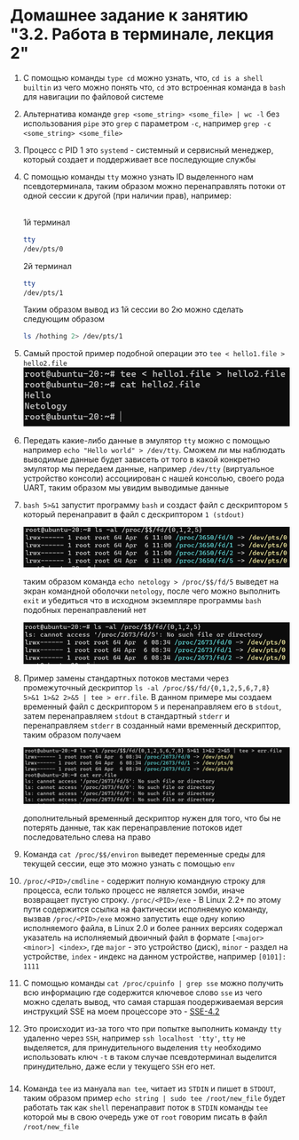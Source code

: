 # Домашнее задание к занятию "3.2. Работа в терминале, лекция 2"

1. С помощью команды `type cd` можно узнать, что, `cd is a shell builtin` из чего можно понять что, `cd` это встроенная команда в `bash` для навигации по файловой системе
2. Альтернатива команде `grep <some_string> <some_file> | wc -l` без использования `pipe` это `grep` с параметром `-c`, например `grep -c <some_string> <some_file>`
3. Процесс с PID 1 это `systemd` - системный и сервисный менеджер, который создает и поддерживает все последующие службы
4. С помощью команды `tty` можно узнать ID выделенного нам псевдотерминала, таким образом можно перенаправлять потоки от одной сессии к другой (при наличии прав), например:

   <br/>
   1й терминал

   ```bash
   tty
   /dev/pts/0
   ```

   2й терминал

   ```bash
   tty
   /dev/pts/1
   ```

   Таким образом вывод из 1й сессии во 2ю можно сделать следующим образом

   ```bash
   ls /hothing 2> /dev/pts/1
   ```

5. Самый простой пример подобной операции это `tee < hello1.file > hello2.file`
   ![stdout](img/stdin_to_stdout.png)
6. Передать какие-либо данные в эмулятор `tty` можно с помощью например `echo "Hello world" > /dev/tty`. Сможем ли мы наблюдать выводимые данные будет зависеть от того в какой конкретно эмулятор мы передаем данные, например `/dev/tty` (виртуальное устройство консоли) ассоциирован c нашей консолью, своего рода UART, таким образом мы увидим выводимые данные
7. `bash 5>&1` запустит программу `bash` и создаст файл с дескриптором `5` который перенаправит в файл с дескриптором `1 (stdout)`

   ![proc](img/proc_fd.png)

   таким образом команда `echo netology > /proc/$$/fd/5` выведет на экран командной оболочки `netology`, после чего можно выполнить `exit` и убедиться что в исходном экземпляре программы `bash` подобных перенаправлений нет

   ![proc](img/proc_fd_1.png)

8. Пример замены стандартных потоков местами через промежуточный дескриптор `ls -al /proc/$$/fd/{0,1,2,5,6,7,8} 5>&1 1>&2 2>&5 | tee > err.file`. В данном примере мы создаем временный файл с дескриптором `5` и перенаправляем его в `stdout`, затем перенаправляем `stdout` в стандартный `stderr` и перенаправляем `stderr` в созданный нами временный дескриптор, таким образом получаем

   ![pipe](img/error_pipe.png)

    дополнительный временный дескриптор нужен для того, что бы не потерять данные, так как перенаправление потоков идет последовательно слева на право
9.  Команда `cat /proc/$$/environ` выведет переменные среды для текущей сессии, еще это можно узнать с помощью `env`
10. `/proc/<PID>/cmdline` - содержит полную командную строку для процесса, если только процесс не является зомби, иначе возвращает пустую строку. `/proc/<PID>/exe` - В Linux 2.2+ по этому пути содержится ссылка на фактически исполняемую команду, вызвав `/proc/<PID>/exe` можно запустить еще одну копию исполняемого файла, в Linux 2.0 и более ранних версиях содержал указатель на исполняемый двоичный файл в формате `[<major><minor>] <index>`, где `major` - это устройство (диск), `minor` - раздел на устройстве, `index` - индекс на данном устройстве, например `[0101]: 1111`
11. С помощью команды `cat /proc/cpuinfo | grep sse` можно получить всю информацию где содержится ключевое слово `sse` из чего можно сделать вывод, что самая старшая поодерживаемая версия инструкций SSE на моем процессоре это - [SSE-4.2](https://en.wikipedia.org/wiki/SSE4#SSE4.2)
12. Это происходит из-за того что при попытке выполнить команду `tty` удаленно через `SSH`, например `ssh localhost 'tty'`, `tty` не выделяется, для принудительного выделения `tty` необходимо использовать ключ `-t` в таком случае псевдотерминал выделится принудительно, даже если у текущего `SSH` его нет.

###

14. Команда `tee` из мануала `man tee`, читает из `STDIN` и пишет в `STDOUT`, таким образом пример `echo string | sudo tee /root/new_file` будет работать так как `shell` перенаправит поток в `STDIN` команды `tee` которой мы в свою очередь уже от `root` говорим писать в файл `/root/new_file`
